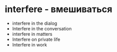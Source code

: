 # interfere - вмешиваться

- interfere in the dialog
- Interfere in the conversation
- interfere in matters
- Interfere on private life
- Interfere in work
